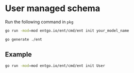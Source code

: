 # User managed schema

Run the following command in `pkg`

``` bash
go run -mod=mod entgo.io/ent/cmd/ent init your_model_name
```

``` bash
go generate ./ent
```

## Example

``` bash
go run -mod=mod entgo.io/ent/cmd/ent init User
```

